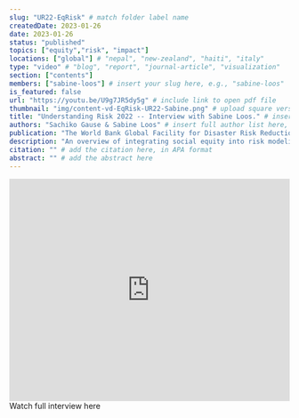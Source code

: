 ```yaml
---
slug: "UR22-EqRisk" # match folder label name
createdDate: 2023-01-26
date: 2023-01-26
status: "published"
topics: ["equity","risk", "impact"] 
locations: ["global"] # "nepal", "new-zealand", "haiti", "italy"
type: "video" # "blog", "report", "journal-article", "visualization"
section: ["contents"]
members: ["sabine-loos"] # insert your slug here, e.g., "sabine-loos"
is_featured: false
url: "https://youtu.be/U9g7JR5dy5g" # include link to open pdf file
thumbnail: "img/content-vd-EqRisk-UR22-Sabine.png" # upload square version of the content to img folder and add source here, e.g., "img/content-b-ier-nepal.png"
title: "Understanding Risk 2022 -- Interview with Sabine Loos." # insert title here
authors: "Sachiko Gause & Sabine Loos" # insert full author list here, to be listed publicly
publication: "The World Bank Global Facility for Disaster Risk Reduction" # insert publication location here (like the journal)
description: "An overview of integrating social equity into risk modeling." # insert a one sentence description here
citation: "" # add the citation here, in APA format
abstract: "" # add the abstract here
---
```


<iframe width="100%" height="400px" src="https://www.youtube.com/embed/U9g7JR5dy5g?list=PLlxZ8h0dxpsDLDzcsG9ORxjx36dOiHU-r" title="UR22 Global Forum Florianópolis | Interview 25: Sachiko Gause - Sabine Loos" frameborder="0" allow="accelerometer; autoplay; clipboard-write; encrypted-media; gyroscope; picture-in-picture; web-share" allowfullscreen></iframe>


<Link is-button doOpenInNewTab to="https://youtu.be/U9g7JR5dy5g"> Watch full interview here</Link>